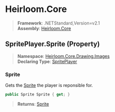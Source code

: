 # Heirloom.Core

> **Framework**: .NETStandard,Version=v2.1  
> **Assembly**: [Heirloom.Core][0]

## SpritePlayer.Sprite (Property)

> **Namespace**: [Heirloom.Core.Drawing.Images][0]  
> **Declaring Type**: [SpritePlayer][1]

### Sprite

Gets the [Sprite][2] the player is reponsible for.

```cs
public Sprite Sprite { get; }
```

> **Returns**: [Sprite][2]

[0]: ../../../Heirloom.Core.md
[1]: ../SpritePlayer.md
[2]: ../../Heirloom/Sprite.md
